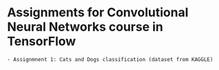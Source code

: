 # Assignments for Convolutional Neural Networks course in TensorFlow

    - Assignmnent 1: Cats and Dogs classification (dataset from KAGGLE)
